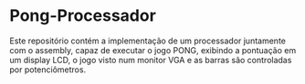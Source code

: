 # Pong-Processador
Este repositório contém a implementação de um processador juntamente com o assembly, capaz de executar o jogo PONG, exibindo a pontuação em um display LCD, o jogo visto num monitor VGA e as barras são controladas por potenciômetros.
